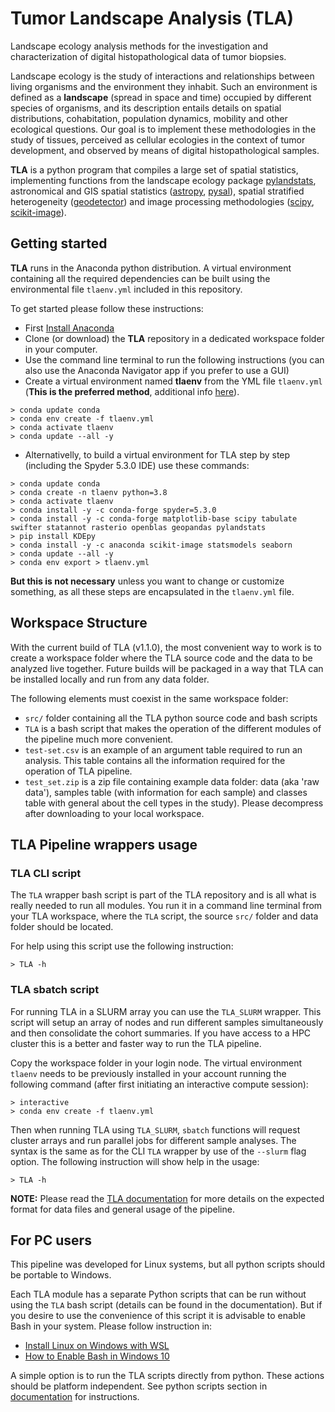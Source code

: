 # Tumor Landscape Analysis (TLA)
 
Landscape ecology analysis methods for the investigation and characterization of digital histopathological data of tumor biopsies.

Landscape ecology is the study of interactions and relationships between living organisms and the environment they inhabit. Such an environment is defined as a __landscape__ (spread in space and time) occupied by different species of organisms, and its description entails details on spatial distributions, cohabitation, population dynamics, mobility and other ecological questions. Our goal is to implement these methodologies in the study of tissues, perceived as cellular ecologies in the context of tumor development, and observed by means of digital histopathological samples.

__TLA__ is a python program that compiles a large set of spatial statistics, implementing functions from the landscape ecology package [pylandstats](https://github.com/martibosch/pylandstats), astronomical and GIS spatial statistics ([astropy](https://www.astropy.org/), [pysal](https://pysal.org/esda/index.html)), spatial stratified heterogeneity ([geodetector](https://cran.r-project.org/web/packages/geodetector/vignettes/geodetector.html)) and image processing methodologies ([scipy](https://scipy.org/), [scikit-image](https://scikit-image.org/)).


## Getting started

__TLA__ runs in the Anaconda python distribution. A virtual environment containing all the required dependencies can be built using the environmental file `tlaenv.yml` included in this repository. 

To get started please follow these instructions:

* First
[Install Anaconda](https://docs.anaconda.com/anaconda/install/index.html)
* Clone (or download) the __TLA__ repository in a dedicated workspace folder in your computer.
* Use the command line terminal to run the following instructions (you can also use the Anaconda Navigator app if you prefer to use a GUI)
* Create a virtual environment named __tlaenv__ from the YML file `tlaenv.yml` (__This is the preferred method__, additional info [here](https://docs.conda.io/projects/conda/en/latest/user-guide/tasks/manage-environments.html)).

```
> conda update conda
> conda env create -f tlaenv.yml
> conda activate tlaenv
> conda update --all -y

``` 

* Alternativelly, to build a virtual environment for TLA step by step (including the Spyder 5.3.0 IDE) use these commands:

```
> conda update conda
> conda create -n tlaenv python=3.8
> conda activate tlaenv
> conda install -y -c conda-forge spyder=5.3.0
> conda install -y -c conda-forge matplotlib-base scipy tabulate swifter statannot rasterio openblas geopandas pylandstats  
> pip install KDEpy
> conda install -y -c anaconda scikit-image statsmodels seaborn
> conda update --all -y
> conda env export > tlaenv.yml

```
__But this is not necessary__ unless you want to change or customize something, as all these steps are encapsulated in the `tlaenv.yml` file.


## Workspace Structure

With the current build of TLA (v1.1.0), the most convenient way to work is to create a workspace folder where the TLA source code and the data to be analyzed live together. Future builds will be packaged in a way that TLA can be installed locally and run from any data folder.

The following elements must coexist in the same workspace folder:

* `src/` folder containing all the TLA python source code and bash scripts
* `TLA` is a bash script that makes the operation of the different modules of the pipeline much more convenient. 
* `test-set.csv` is an example of an argument table required to run an analysis. This table contains all the information required for the operation of TLA pipeline. 
* `test_set.zip` is a zip file containing example data folder:  data (aka 'raw data'), samples table (with information for each sample) and classes table with general about the cell types in the study). Please decompress after downloading to your local workspace.

## TLA Pipeline wrappers usage

### TLA CLI script

The `TLA` wrapper bash script is part of the TLA repository and is all what is really needed to run all modules. You run it in a command line terminal from your TLA workspace, where the `TLA` script, the source `src/` folder and data folder should be located. 

For help using this script use the following instruction:

```
> TLA -h
```

### TLA sbatch script

For running TLA in a SLURM array you can use the `TLA_SLURM` wrapper. This script will setup an array of nodes and run different samples simultaneously and then consolidate the cohort summaries. If you have access to a HPC cluster this is a better and faster way to run the TLA pipeline. 

Copy the workspace folder in your login node. The virtual environment `tlaenv` needs to be previously installed in your account running the following command (after first initiating an interactive compute session):

```
> interactive
> conda env create -f tlaenv.yml
```

Then when running TLA using `TLA_SLURM`, `sbatch` functions will request  cluster arrays and run parallel jobs for different sample analyses. The syntax is the same as for the CLI `TLA` wrapper by use of the `--slurm` flag option. The following instruction will show help in the usage: 

```
> TLA -h
```

__NOTE:__ Please read the [TLA documentation](documentation/TLA_doc.md) for more details on the expected format for data files and general usage of the pipeline.

## For PC users

This pipeline was developed for Linux systems, but all python scripts should be portable to Windows.  

Each TLA module has a separate Python scripts that can be run without using the `TLA` bash script (details can be found in the documentation). But if you desire to use the convenience of this script it is advisable to enable Bash in your system. Please follow instruction in:

* [Install Linux on Windows with WSL](https://docs.microsoft.com/en-us/windows/wsl/install)
* [How to Enable Bash in Windows 10](https://linuxhint.com/enable-bash-windows-10/)

A simple option is to run the TLA scripts directly from python. These actions should be platform independent. See python scripts section in [documentation](documentation/TLA_doc.md) for instructions.